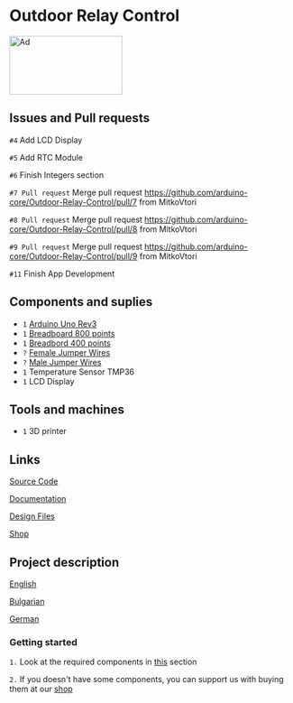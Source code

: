 # Outdoor Relay Control

<a href="https://www.tindie.com/products/arduino-core/outdoor-relay-control/"><img src="https://d2ss6ovg47m0r5.cloudfront.net/badges/tindie-larges.png" alt="Ad" width="200" height="104"></a>

## Issues and Pull requests

`#4` Add LCD Display

`#5` Add RTC Module

`#6` Finish Integers section

`#7 Pull request` Merge pull request https://github.com/arduino-core/Outdoor-Relay-Control/pull/7 from MitkoVtori

`#8 Pull request` Merge pull request https://github.com/arduino-core/Outdoor-Relay-Control/pull/8 from MitkoVtori

`#9 Pull request` Merge pull request https://github.com/arduino-core/Outdoor-Relay-Control/pull/9 from MitkoVtori

`#11` Finish App Development

## Components and suplies

* `1` [Arduino Uno Rev3](https://www.tindie.com/products/29132/)
* `1` [Breadboard 800 points](https://www.tindie.com/products/29133/)
* `1` [Breadbord 400 points](https://www.tindie.com/products/29134/)
* `?` [Female Jumper Wires](https://www.tindie.com/products/29135/)
* `?` [Male Jumper Wires](https://www.tindie.com/products/29136/)
* `1` Temperature Sensor TMP36
* `1` LCD Display

## Tools and machines

* `1` 3D printer

## Links

[Source Code](https://github.com/arduino-core/Outdoor-Relay-Control)

[Documentation](https://hackaday.io/project/189172-outdoor-relay-control)

[Design Files](https://wokwi.com/projects/353834225920033793)

[Shop](https://www.tindie.com/products/arduino-core/outdoor-relay-control/)

## Project description

[English](/proj/english.md)

[Bulgarian](/proj/bulgarian.md)

[German](/proj/german.md)

### Getting started

`1.` Look at the required components in [this](#components-and-suplies) section

`2.` If you doesn't have some components, you can support us with buying them at our [shop](https://www.tindie.com/products/arduino-core/)
